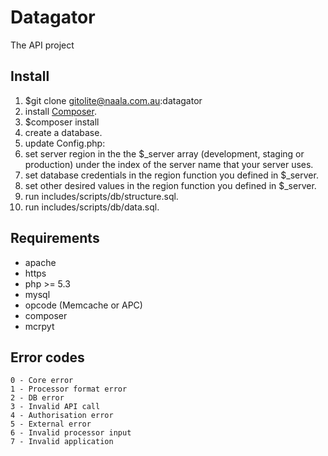 Datagator
=========
The API project

Install
-------
1. $git clone gitolite@naala.com.au:datagator
2. install [Composer](https://getcomposer.org/).
3. $composer install
4. create a database.
5. update Config.php:
  1. set server region in the the $_server array (development, staging or production) under the index of the server name that your server uses.
  2. set database credentials in the region function you defined in $_server.
  3. set other desired values in the region function you defined in $_server.
6. run includes/scripts/db/structure.sql.
7. run includes/scripts/db/data.sql.

Requirements
------------
* apache
* https
* php >= 5.3
* mysql
* opcode (Memcache or APC)
* composer
* mcrpyt

Error codes
-----------
    0 - Core error
    1 - Processor format error
    2 - DB error
    3 - Invalid API call
    4 - Authorisation error
    5 - External error
    6 - Invalid processor input
    7 - Invalid application
